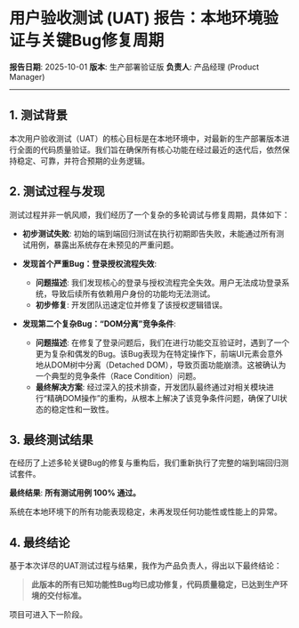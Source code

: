 # 用户验收测试 (UAT) 报告：本地环境验证与关键Bug修复周期

**报告日期**: 2025-10-01
**版本**: 生产部署验证版
**负责人**: 产品经理 (Product Manager)

---

## 1. 测试背景

本次用户验收测试（UAT）的核心目标是在本地环境中，对最新的生产部署版本进行全面的代码质量验证。我们旨在确保所有核心功能在经过最近的迭代后，依然保持稳定、可靠，并符合预期的业务逻辑。

## 2. 测试过程与发现

测试过程并非一帆风顺，我们经历了一个复杂的多轮调试与修复周期，具体如下：

*   **初步测试失败**: 初始的端到端回归测试在执行初期即告失败，未能通过所有测试用例，暴露出系统存在未预见的严重问题。

*   **发现首个严重Bug：登录授权流程失效**:
    *   **问题描述**: 我们发现核心的登录与授权流程完全失效。用户无法成功登录系统，导致后续所有依赖用户身份的功能均无法测试。
    *   **初步修复**: 开发团队迅速定位并修复了该授权逻辑错误。

*   **发现第二个复杂Bug：“DOM分离”竞争条件**:
    *   **问题描述**: 在修复了登录问题后，我们在进行功能交互验证时，遇到了一个更为复杂和偶发的Bug。该Bug表现为在特定操作下，前端UI元素会意外地从DOM树中分离（Detached DOM），导致页面功能崩溃。这被确认为一个典型的竞争条件（Race Condition）问题。
    *   **最终解决方案**: 经过深入的技术排查，开发团队最终通过对相关模块进行“精确DOM操作”的重构，从根本上解决了该竞争条件问题，确保了UI状态的稳定性和一致性。

## 3. 最终测试结果

在经历了上述多轮关键Bug的修复与重构后，我们重新执行了完整的端到端回归测试套件。

**最终结果**: **所有测试用例 100% 通过。**

系统在本地环境下的所有功能表现稳定，未再发现任何功能性或性能上的异常。

## 4. 最终结论

基于本次详尽的UAT测试过程与结果，我作为产品负责人，得出以下最终结论：

> **此版本的所有已知功能性Bug均已成功修复，代码质量稳定，已达到生产环境的交付标准。**

项目可进入下一阶段。
